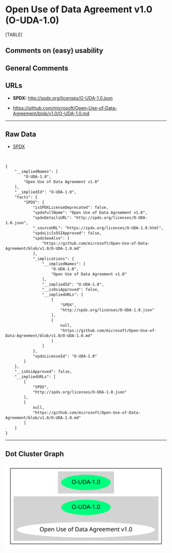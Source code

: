 Open Use of Data Agreement v1.0 (O-UDA-1.0)
===========================================

[TABLE]

Comments on (easy) usability
----------------------------

General Comments
----------------

URLs
----

-   **SPDX:** http://spdx.org/licenses/O-UDA-1.0.json

-   https://github.com/microsoft/Open-Use-of-Data-Agreement/blob/v1.0/O-UDA-1.0.md

------------------------------------------------------------------------

Raw Data
--------

-   [SPDX](https://spdx.org/licenses/O-UDA-1.0.html "SPDX")

&nbsp;

    {
        "__impliedNames": [
            "O-UDA-1.0",
            "Open Use of Data Agreement v1.0"
        ],
        "__impliedId": "O-UDA-1.0",
        "facts": {
            "SPDX": {
                "isSPDXLicenseDeprecated": false,
                "spdxFullName": "Open Use of Data Agreement v1.0",
                "spdxDetailsURL": "http://spdx.org/licenses/O-UDA-1.0.json",
                "_sourceURL": "https://spdx.org/licenses/O-UDA-1.0.html",
                "spdxLicIsOSIApproved": false,
                "spdxSeeAlso": [
                    "https://github.com/microsoft/Open-Use-of-Data-Agreement/blob/v1.0/O-UDA-1.0.md"
                ],
                "_implications": {
                    "__impliedNames": [
                        "O-UDA-1.0",
                        "Open Use of Data Agreement v1.0"
                    ],
                    "__impliedId": "O-UDA-1.0",
                    "__isOsiApproved": false,
                    "__impliedURLs": [
                        [
                            "SPDX",
                            "http://spdx.org/licenses/O-UDA-1.0.json"
                        ],
                        [
                            null,
                            "https://github.com/microsoft/Open-Use-of-Data-Agreement/blob/v1.0/O-UDA-1.0.md"
                        ]
                    ]
                },
                "spdxLicenseId": "O-UDA-1.0"
            }
        },
        "__isOsiApproved": false,
        "__impliedURLs": [
            [
                "SPDX",
                "http://spdx.org/licenses/O-UDA-1.0.json"
            ],
            [
                null,
                "https://github.com/microsoft/Open-Use-of-Data-Agreement/blob/v1.0/O-UDA-1.0.md"
            ]
        ]
    }

------------------------------------------------------------------------

Dot Cluster Graph
-----------------

![](../dot/O-UDA-1.0.svg "dot")